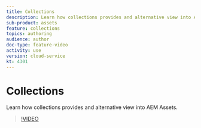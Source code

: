 ```yaml
---
title: Collections
description: Learn how collections provides and alternative view into AEM Assets.
sub-product: assets
feature: collections
topics: authoring
audience: author
doc-type: feature-video
activity: use
version: cloud-service
kt: 4301
---
```


# Collections

Learn how collections provides and alternative view into AEM Assets.

>[!VIDEO](https://video.tv.adobe.com/v/32053/?quality=12&learn=on&hidetitle=true)